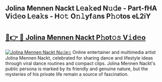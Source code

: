 ## Jolina Mennen Nackt L𝚎a𝚔ed N𝚞𝚍e - Part-fHA Vi𝚍𝚎o L𝚎a𝚔s - H𝚘𝚝 O𝚗𝚕yf𝚊ns P𝚑𝚘tos eL2iY

# <h2><a href="http://kf0o9eh.oniu.top/?m=Jolina+Mennen+Nackt">🔗👉 🔴 Jolina Mennen Nackt P𝚑ot𝚘𝚜 V𝚒d𝚎o</a></h2>

[![Jolina Mennen Nackt Nu𝚍e𝚜](https://i.imgur.com/0qMVB7G.gif)](http://kf0o9eh.oniu.top/?m=Jolina+Mennen+Nackt)
Online entertainer and multimedia artist Jolina Mennen Nackt, celebrated for sharing dance and lifestyle ideas through viral dance routines and compact clips. Jolina Mennen Nackt's public persona is marked by its friendly and genuine nature, but the mysteries of his private life remain a source of fascination.  
